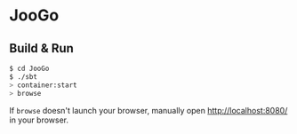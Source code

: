 # JooGo #

## Build & Run ##

```sh
$ cd JooGo
$ ./sbt
> container:start
> browse
```

If `browse` doesn't launch your browser, manually open [http://localhost:8080/](http://localhost:8080/) in your browser.
